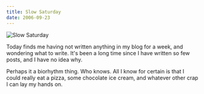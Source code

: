 ```yaml
---
title: Slow Saturday
date: 2006-09-23
---
```


![Slow Saturday](https://source.unsplash.com/ZYYS1kapOm8/1600x900)

Today finds me having not written anything in my blog for a week, and wondering what to write. It's been a long time since I have written so few posts, and I have no idea why.

Perhaps it a biorhythm thing. Who knows. All I know for certain is that I could really eat a pizza, some chocolate ice cream, and whatever other crap I can lay my hands on.